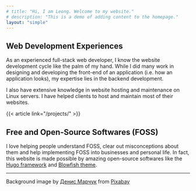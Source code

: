 ```yaml
---
# title: "Hi, I am Leong. Welcome to my website."
# description: "This is a demo of adding content to the homepage."
layout: "simple"
---
```


## Web Development Experiences

As an experienced full-stack web developer, I know the website development
cycle like the palm of my hand. While I did many work in designing and
developing the front-end of an application (i.e. how an application looks), my
expertise lies in the backend development.

I also have extensive knowledge in website hosting and maintenance on Linux
servers. I have helped clients to host and maintain most of their websites.

<!-- {{< button href="/about/" target="_self" >}} -->
<!-- Technical Skillsets -->
<!-- {{< /button >}} -->

{{< article link="/projects/" >}}

## Free and Open-Source Softwares (FOSS)

I love helping people understand FOSS, clear out misconceptions about them and
help implementing FOSS into businesses and personal life. In fact, this website
is made possible by amazing open-source softwares like the [Hugo
framework](https://gohugo.io/) and [Blowfish theme](https://blowfish.page/).

<hr>
Background image by <a
href="https://pixabay.com/users/manuchi-1728328/?utm_source=link-attribution&amp;utm_medium=referral&amp;utm_campaign=image&amp;utm_content=2462431">Денис
Марчук</a> from <a
href="https://pixabay.com//?utm_source=link-attribution&amp;utm_medium=referral&amp;utm_campaign=image&amp;utm_content=2462431">Pixabay</a>
